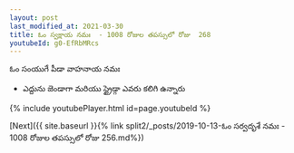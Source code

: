 ```yaml
---
layout: post
last_modified_at: 2021-03-30
title: ఓం స్వక్షాయ నమః  - 1008 రోజుల తపస్సులో రోజు  268
youtubeId: g0-EfRbMRcs
---
```

 
 
 ఓం సంయుగే పీడా వాహనాయ నమః  
 
 -  ఎద్దును జెండాగా మరియు స్ట్రైడ్గా ఎవరు కలిగి ఉన్నారు 
 
  
 
  
 
 
 
 
 
 


{% include youtubePlayer.html id=page.youtubeId %}
 
[Next]({{ site.baseurl }}{% link  split2/_posts/2019-10-13-ఓం సర్వదృశే నమః  - 1008 రోజుల తపస్సులో రోజు  256.md%})
 
